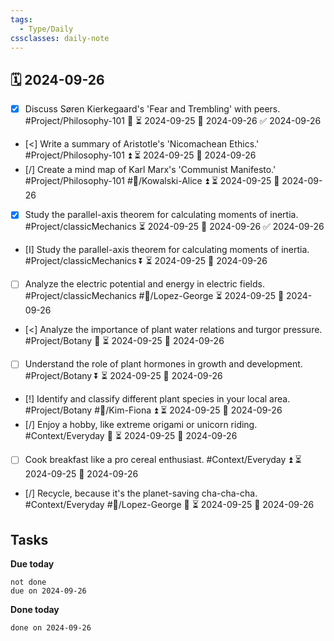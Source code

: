 ```yaml
---
tags:
  - Type/Daily
cssclasses: daily-note
---
```


## 🗓️ 2024-09-26

- [x] Discuss Søren Kierkegaard's 'Fear and Trembling' with peers. #Project/Philosophy-101 🔽 ⏳ 2024-09-25 📅 2024-09-26 ✅ 2024-09-26
- [<] Write a summary of Aristotle's 'Nicomachean Ethics.' #Project/Philosophy-101 ⏫ ⏳ 2024-09-25 📅 2024-09-26
- [/] Create a mind map of Karl Marx's 'Communist Manifesto.' #Project/Philosophy-101 #👤/Kowalski-Alice ⏫ ⏳ 2024-09-25 📅 2024-09-26
- [x] Study the parallel-axis theorem for calculating moments of inertia. #Project/classicMechanics ⏳ 2024-09-25 📅 2024-09-26 ✅ 2024-09-26
- [I] Study the parallel-axis theorem for calculating moments of inertia. #Project/classicMechanics ⏬ ⏳ 2024-09-25 📅 2024-09-26
- [ ] Analyze the electric potential and energy in electric fields. #Project/classicMechanics #👤/Lopez-George ⏳ 2024-09-25 📅 2024-09-26
- [<] Analyze the importance of plant water relations and turgor pressure. #Project/Botany 🔽 ⏳ 2024-09-25 📅 2024-09-26
- [ ] Understand the role of plant hormones in growth and development. #Project/Botany ⏬ ⏳ 2024-09-25 📅 2024-09-26
- [!] Identify and classify different plant species in your local area. #Project/Botany #👤/Kim-Fiona ⏫ ⏳ 2024-09-25 📅 2024-09-26
- [/] Enjoy a hobby, like extreme origami or unicorn riding. #Context/Everyday 🔽 ⏳ 2024-09-25 📅 2024-09-26
- [ ] Cook breakfast like a pro cereal enthusiast. #Context/Everyday ⏫ ⏳ 2024-09-25 📅 2024-09-26
- [/] Recycle, because it's the planet-saving cha-cha-cha. #Context/Everyday #👤/Lopez-George 🔺 ⏳ 2024-09-25 📅 2024-09-26

## Tasks

**Due today**

```tasks
not done
due on 2024-09-26
```

**Done today**

```tasks
done on 2024-09-26
```
            